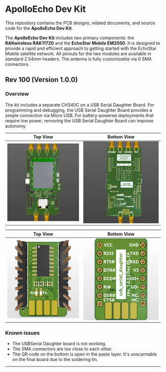 # ApolloEcho Dev Kit

This repository contains the PCB designs, related documents, and source code for the **ApolloEcho Dev Kit**.

The **ApolloEcho Dev Kit** includes two primary components: the **RAKwireless RAK11720** and the **EchoStar Mobile EM2050**. It is designed to provide a rapid and efficient approach to getting started with the EchoStar Mobile satellite network. All pinouts for the two modules are available in standard 2.54mm headers. The antenna is fully customizable via 6 SMA connectors.

## Rev 100 (Version 1.0.0)

### Overview

The kit includes a separate CH340C on a USB Serial Daughter Board. For programming and debugging, the USB Serial Daughter Board provides a simple connection via Micro USB. For battery-powered deployments that require low power, removing the USB Serial Daughter Board can improve autonomy.

|                        Top View                        |                        Bottom View                        |
| :----------------------------------------------------: | :-------------------------------------------------------: |
| ![](./docs/img/rev100/ApolloEcho_Dev_Kit-top_view.png) | ![](./docs/img/rev100/ApolloEcho_Dev_Kit-bottom_view.png) |

|                        Top View                         |                        Bottom View                         |
| :-----------------------------------------------------: | :--------------------------------------------------------: |
| ![](./docs/img/rev100/usb_serial_daughter-top_view.png) | ![](./docs/img/rev100/usb_serial_daughter-bottom_view.png) |

### Known issues

- The USBSerial Daughter board is not working.
- The SMA connectors are too close to each other.
- The QR code on the bottom is open in the paste layer. It's unscannable on the final board due to the soldering tin.

---
